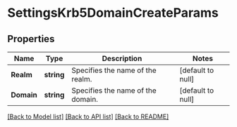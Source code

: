 # SettingsKrb5DomainCreateParams

## Properties
Name | Type | Description | Notes
------------ | ------------- | ------------- | -------------
**Realm** | **string** | Specifies the name of the realm. | [default to null]
**Domain** | **string** | Specifies the name of the domain. | [default to null]

[[Back to Model list]](../README.md#documentation-for-models) [[Back to API list]](../README.md#documentation-for-api-endpoints) [[Back to README]](../README.md)


